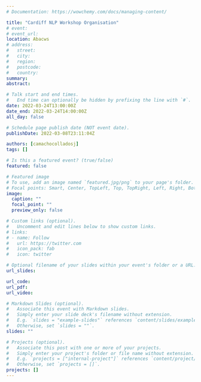 ```yaml
---
# Documentation: https://wowchemy.com/docs/managing-content/

title: "Cardiff NLP Workshop Organisation"
# event:
# event_url:
location: Abacws
# address:
#   street:
#   city:
#   region:
#   postcode:
#   country:
summary:
abstract:

# Talk start and end times.
#   End time can optionally be hidden by prefixing the line with `#`.
date: 2022-03-24T13:00:00Z
date_end: 2022-03-24T14:00:00Z
all_day: false

# Schedule page publish date (NOT event date).
publishDate: 2022-03-08T23:11:04Z

authors: [camachocolladosj]
tags: []

# Is this a featured event? (true/false)
featured: false

# Featured image
# To use, add an image named `featured.jpg/png` to your page's folder. 
# Focal points: Smart, Center, TopLeft, Top, TopRight, Left, Right, BottomLeft, Bottom, BottomRight.
image:
  caption: ""
  focal_point: ""
  preview_only: false

# Custom links (optional).
#   Uncomment and edit lines below to show custom links.
# links:
# - name: Follow
#   url: https://twitter.com
#   icon_pack: fab
#   icon: twitter

# Optional filename of your slides within your event's folder or a URL.
url_slides:

url_code:
url_pdf:
url_video:

# Markdown Slides (optional).
#   Associate this event with Markdown slides.
#   Simply enter your slide deck's filename without extension.
#   E.g. `slides = "example-slides"` references `content/slides/example-slides.md`.
#   Otherwise, set `slides = ""`.
slides: ""

# Projects (optional).
#   Associate this post with one or more of your projects.
#   Simply enter your project's folder or file name without extension.
#   E.g. `projects = ["internal-project"]` references `content/project/deep-learning/index.md`.
#   Otherwise, set `projects = []`.
projects: []
---
```

